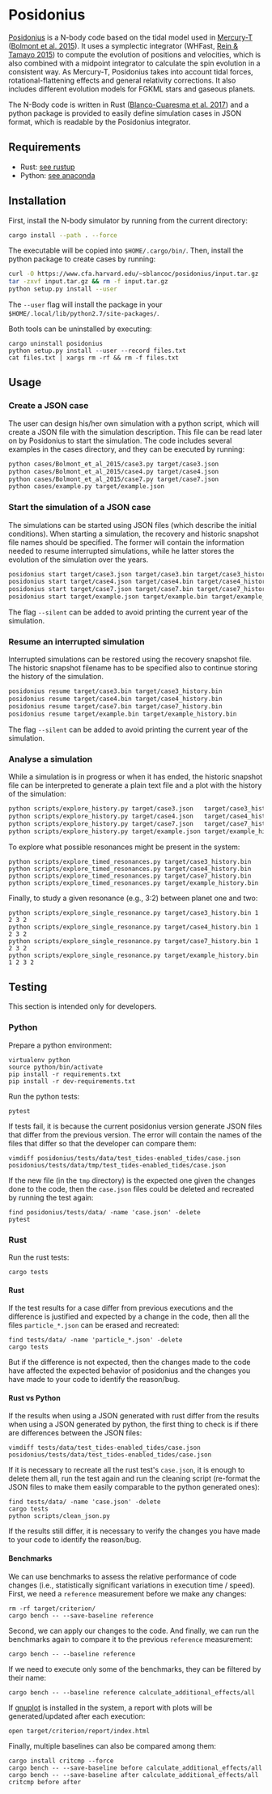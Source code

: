 # Posidonius

[Posidonius](http://www.blancocuaresma.com/s/) is a N-body code based on the tidal model used in [Mercury-T]((http://www.emelinebolmont.com/)) ([Bolmont et al. 2015](http://adsabs.harvard.edu/abs/2015A%26A...583A.116B)). It uses a symplectic integrator (WHFast, [Rein & Tamayo 2015](http://adsabs.harvard.edu/abs/2015MNRAS.452..376R)) to compute the evolution of positions and velocities, which is also combined with a midpoint integrator to calculate the spin evolution in a consistent way. As Mercury-T, Posidonius takes into account tidal forces, rotational-flattening effects and general relativity corrections. It also includes different evolution models for FGKML stars and gaseous planets.

The N-Body code is written in Rust ([Blanco-Cuaresma et al. 2017](http://adsabs.harvard.edu/abs/2017IAUS..325..341B)) and a python package is provided to easily define simulation cases in JSON format, which is readable by the Posidonius integrator.

## Requirements

- Rust: [see rustup](https://www.rustup.rs/)
- Python: [see anaconda](https://www.anaconda.com/download/)

## Installation

First, install the N-body simulator by running from the current directory:

```bash
cargo install --path . --force
```

The executable will be copied into `$HOME/.cargo/bin/`. Then, install the python package to create cases by running:

```bash
curl -O https://www.cfa.harvard.edu/~sblancoc/posidonius/input.tar.gz
tar -zxvf input.tar.gz && rm -f input.tar.gz
python setup.py install --user
```

The `--user` flag will install the package in your `$HOME/.local/lib/python2.7/site-packages/`.

Both tools can be uninstalled by executing:

```
cargo uninstall posidonius
python setup.py install --user --record files.txt
cat files.txt | xargs rm -rf && rm -f files.txt
```

## Usage

### Create a JSON case

The user can design his/her own simulation with a python script, which will create a JSON file with the simulation description. This file can be read later on by Posidonius to start the simulation. The code includes several examples in the cases directory, and they can be executed by running:

```bash
python cases/Bolmont_et_al_2015/case3.py target/case3.json
python cases/Bolmont_et_al_2015/case4.py target/case4.json
python cases/Bolmont_et_al_2015/case7.py target/case7.json
python cases/example.py target/example.json
```

### Start the simulation of a JSON case

The simulations can be started using JSON files (which describe the initial conditions). When starting a simulation, the recovery and historic snapshot file names should be specified. The former will contain the information needed to resume interrupted simulations, while he latter stores the evolution of the simulation over the years.

```bash
posidonius start target/case3.json target/case3.bin target/case3_history.bin
posidonius start target/case4.json target/case4.bin target/case4_history.bin
posidonius start target/case7.json target/case7.bin target/case7_history.bin
posidonius start target/example.json target/example.bin target/example_history.bin
```

The flag `--silent` can be added to avoid printing the current year of the simulation.

### Resume an interrupted simulation

Interrupted simulations can be restored using the recovery snapshot file. The historic snapshot filename has to be specified also to continue storing the history of the simulation.

```bash
posidonius resume target/case3.bin target/case3_history.bin
posidonius resume target/case4.bin target/case4_history.bin
posidonius resume target/case7.bin target/case7_history.bin
posidonius resume target/example.bin target/example_history.bin
```

The flag `--silent` can be added to avoid printing the current year of the simulation.

### Analyse a simulation

While a simulation is in progress or when it has ended, the historic snapshot file can be interpreted to generate a plain text file and a plot with the history of the simulation:

```bash
python scripts/explore_history.py target/case3.json   target/case3_history.bin
python scripts/explore_history.py target/case4.json   target/case4_history.bin
python scripts/explore_history.py target/case7.json   target/case7_history.bin
python scripts/explore_history.py target/example.json target/example_history.bin
```

To explore what possible resonances might be present in the system:

```
python scripts/explore_timed_resonances.py target/case3_history.bin
python scripts/explore_timed_resonances.py target/case4_history.bin
python scripts/explore_timed_resonances.py target/case7_history.bin
python scripts/explore_timed_resonances.py target/example_history.bin
```

Finally, to study a given resonance (e.g., 3:2) between planet one and two:

```
python scripts/explore_single_resonance.py target/case3_history.bin 1 2 3 2
python scripts/explore_single_resonance.py target/case4_history.bin 1 2 3 2
python scripts/explore_single_resonance.py target/case7_history.bin 1 2 3 2
python scripts/explore_single_resonance.py target/example_history.bin 1 2 3 2
```


## Testing

This section is intended only for developers. 

### Python

Prepare a python environment:

```
virtualenv python
source python/bin/activate
pip install -r requirements.txt
pip install -r dev-requirements.txt
```

Run the python tests:

```
pytest
```

If tests fail, it is because the current posidonius version generate JSON files that differ from the previous version. The error will contain the names of the files that differ so that the developer can compare them:

```
vimdiff posidonius/tests/data/test_tides-enabled_tides/case.json posidonius/tests/data/tmp/test_tides-enabled_tides/case.json
```

If the new file (in the `tmp` directory) is the expected one given the changes done to the code, then the `case.json` files could be deleted and recreated by running the test again:

```
find posidonius/tests/data/ -name 'case.json' -delete
pytest
```

### Rust

Run the rust tests:

```
cargo tests
```

#### Rust

If the test results for a case differ from previous executions and the difference is justified and expected by a change in the code, then all the files `particle_*.json` can be erased and recreated:

```
find tests/data/ -name 'particle_*.json' -delete
cargo tests
```

But if the difference is not expected, then the changes made to the code have affected the expected behavior of posidonius and the changes you have made to your code to identify the reason/bug.


#### Rust vs Python

If the results when using a JSON generated with rust differ from the results when using a JSON generated by python, the first thing to check is if there are differences between the JSON files:

```
vimdiff tests/data/test_tides-enabled_tides/case.json posidonius/tests/data/test_tides-enabled_tides/case.json
```

If it is necessary to recreate all the rust test's `case.json`, it is enough to delete them all, run the test again and run the cleaning script (re-format the JSON files to make them easily comparable to the python generated ones):

```
find tests/data/ -name 'case.json' -delete
cargo tests
python scripts/clean_json.py
```

If the results still differ, it is necessary to verify the changes you have made to your code to identify the reason/bug.

#### Benchmarks

We can use benchmarks to assess the relative performance of code changes (i.e., statistically significant variations in execution time / speed).  First, we need a `reference` measurement before we make any changes:

```
rm -rf target/criterion/
cargo bench -- --save-baseline reference
```

Second, we can apply our changes to the code. And finally, we can run the benchmarks again to compare it to the previous `reference` measurement:

```
cargo bench -- --baseline reference
```

If we need to execute only some of the benchmarks, they can be filtered by their name:

```
cargo bench -- --baseline reference calculate_additional_effects/all
```

If [gnuplot](http://www.gnuplot.info/) is installed in the system, a report with plots will be generated/updated after each execution:

```
open target/criterion/report/index.html
```

Finally, multiple baselines can also be compared among them:

```
cargo install critcmp --force
cargo bench -- --save-baseline before calculate_additional_effects/all
cargo bench -- --save-baseline after calculate_additional_effects/all
critcmp before after
```



